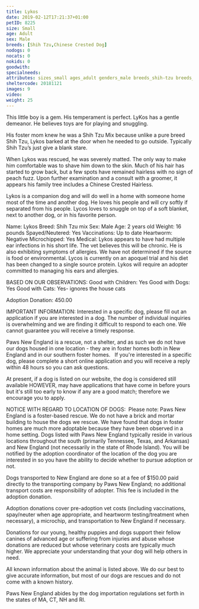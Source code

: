 ```yaml
---
title: Lykos
date: 2019-02-12T17:21:37+01:00
petID: 8225
size: Small
age: Adult
sex: Male
breeds: [Shih Tzu,Chinese Crested Dog]
nodogs: 0
nocats: 0
nokids: 0
goodwith: 
specialneeds: 
attributes: sizes_small ages_adult genders_male breeds_shih-tzu breeds_chinese-crested-dog 
sheltercode: 20181121
images: 9
video: 
weight: 25
---
```


This little boy is a gem. His temperament is perfect. LyKos has a gentle demeanor. He believes toys are for playing and snuggling. 

His foster mom knew he was a Shih Tzu Mix because unlike a pure breed Shih Tzu, Lykos barked at the door when he needed to go outside. Typically Shih Tzu&#8217;s just give a blank stare.

When Lykos was rescued, he was severely matted. The only way to make him comfortable was to shave him down to the skin. Much of his hair has started to grow back, but a few spots have remained hairless with no sign of peach fuzz. Upon further examination and a consult with a groomer, it appears his family tree includes a Chinese Crested Hairless. 

Lykos is a companion dog and will do well in a home with someone home most of the time and another dog.   He loves his people and will cry softly if separated from his people. Lycos loves to snuggle on top of a soft blanket, next to another dog, or in his favorite person.    


Name: Lykos
Breed: Shih Tzu  mix
Sex: Male
Age: 2 years old
Weight: 16 pounds 
Spayed/Neutered: Yes
Vaccinations: Up to date
Heartworm: Negative 
Microchipped: Yes
Medical: Lykos appears to have had multiple ear infections in his short life. The vet believes this will be chronic. He is also exhibiting symptoms of allergies.  We have not determined if the source is food or environmental. Lycos is currently on an apoquel trial and his diet has been changed to a single source protein. Lykos will require an adopter  committed to managing his ears and allergies.


BASED ON OUR OBSERVATIONS: 
Good with Children: Yes
Good with Dogs: Yes
Good with Cats: Yes- ignores the house cats


Adoption Donation: 450.00


IMPORTANT INFORMATION:
Interested in a specific dog, please fill out an application if you are interested in a dog. The number of individual inquiries is overwhelming and we are finding it difficult to respond to each one. We cannot guarantee you will receive a timely response.

Paws New England is a rescue, not a shelter, and as such we do not have our dogs housed in one location - they are in foster homes both in New England and in our southern foster homes. &#160; If you're interested in a specific dog, please complete a short online application and you will receive a reply within 48 hours so you can ask questions.

At present, if a dog is listed on our website, the dog is considered still available HOWEVER, may have applications that have come in before yours but it's still too early to know if any are a good match; therefore we encourage you to apply.


NOTICE WITH REGARD TO LOCATION OF DOGS: &#160;Please note: Paws New England is a foster-based rescue. We do not have a brick and mortar building to house the dogs we rescue. We have found that dogs in foster homes are much more adoptable because they have been observed in a home setting. Dogs listed with Paws New England typically reside in various locations throughout the south (primarily Tennessee, Texas, and Arkansas) and New England (not necessarily in the state of Rhode Island). You will be notified by the adoption coordinator of the location of the dog you are interested in so you have the ability to decide whether to pursue adoption or not.

Dogs transported to New England are done so at a fee of $150.00 paid directly to the transporting company by Paws New England; no additional transport costs are responsibility of adopter. This fee is included in the adoption donation.

Adoption donations cover pre-adoption vet costs (including vaccinations, spay/neuter when age appropriate, and heartworm testing/treatment when necessary), a microchip, and transportation to New England if necessary.

Donations for our young, healthy puppies and dogs support their fellow canines of advanced age or suffering from injuries and abuse whose donations are reduced but whose veterinary costs are typically much higher. We appreciate your understanding that your dog will help others in need.

All known information about the animal is listed above. We do our best to give accurate information, but most of our dogs are rescues and do not come with a known history.

Paws New England abides by the dog importation regulations set forth in the states of MA, CT, NH and RI.